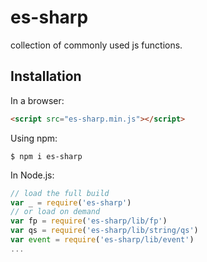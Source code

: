 # es-sharp

collection of commonly used js functions.

## Installation

In a browser:

```html
<script src="es-sharp.min.js"></script>
```

Using npm:

```shell
$ npm i es-sharp
```

In Node.js:

```js
// load the full build
var _ = require('es-sharp')
// or load on demand
var fp = require('es-sharp/lib/fp')
var qs = require('es-sharp/lib/string/qs')
var event = require('es-sharp/lib/event')
...
```
